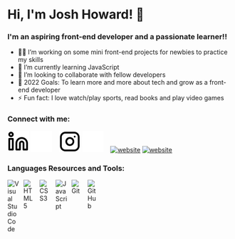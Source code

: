 
# Hi, I'm Josh Howard! 👋

### I'm an aspiring front-end developer and a passionate learner!!

- 👩‍💻 I’m working on some mini front-end projects for newbies to practice my skills
- 🌱 I’m currently learning JavaScript
- 👯 I’m looking to collaborate with fellow developers
- 🥅 2022 Goals: To learn more and more about tech and grow as a front-end developer
- ⚡ Fun fact: I love watch/play sports, read books and play video games

### Connect with me:

[![website](./img/linkedin-light.svg)](https://www.linkedin.com/in/joshhoward1233/#gh-light-mode-only)
[![website](./img/linkedin-dark.svg)](https://www.linkedin.com/in/joshhoward1233/#gh-dark-mode-only)
&nbsp;&nbsp;
[![website](./img/instagram-light.svg)](https://www.instagram.com/joshhoward1233/#gh-light-mode-only)
[![website](./img/instagram-dark.svg)](https://www.instagram.com/joshhoward1233/#gh-dark-mode-only)
&nbsp;&nbsp;
[![website](https://api.iconify.design/simple-icons/linktree.svg)](https://linktr.ee/joshhoward1233/#gh-light-mode-only)
[![website](https://api.iconify.design/simple-icons/linktree.svg)](https://linktr.ee/joshhoward1233/#gh-dark-mode-only)

### Languages Resources and Tools:

<img align="left" alt="Visual Studio Code" width="26px" src="https://cdn.jsdelivr.net/gh/devicons/devicon/icons/vscode/vscode-original.svg" style="padding-right:10px;" />

<img align="left" alt="HTML5" width="26px" src="https://cdn.jsdelivr.net/gh/devicons/devicon/icons/html5/html5-original.svg" style="padding-right:10px;" />

<img align="left" alt="CSS3" width="26px" src="https://cdn.jsdelivr.net/gh/devicons/devicon/icons/css3/css3-original.svg" style="padding-right:10px;" />

<img align="left" alt="JavaScript" width="26px" src="https://cdn.jsdelivr.net/gh/devicons/devicon/icons/javascript/javascript-original.svg" style="padding-right:10px;" />

<img align="left" alt="Git" width="26px" src="https://cdn.jsdelivr.net/gh/devicons/devicon/icons/git/git-original.svg" style="padding-right:10px;" />

<img align="left" alt="GitHub" width="26px" src="https://cdn.jsdelivr.net/gh/devicons/devicon@v2.15.1/icons/github/github-original.svg" style="padding-right:10px;" />
